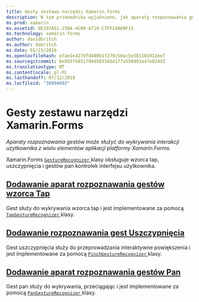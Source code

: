 ```yaml
---
title: Gesty zestawu narzędzi Xamarin.Forms
description: W tym przewodniku wyjaśniono, jak aparaty rozpoznawania gestów Xamarin.Forms może służyć do wykrywania interakcji użytkownika z wielu elementów aplikacji platformy Xamarin.Forms.
ms.prod: xamarin
ms.assetid: 0E197A51-2304-4C09-A710-C7FF24A89F15
ms.technology: xamarin-forms
author: davidbritch
ms.author: dabritch
ms.date: 01/21/2016
ms.openlocfilehash: e7ae1e427dfd480b1f279c50ac5e301181912ee7
ms.sourcegitcommit: 6e955f6851794d58334d41f7a550d93a47e834d2
ms.translationtype: MT
ms.contentlocale: pl-PL
ms.lasthandoff: 07/12/2018
ms.locfileid: "38994692"
---
```

# <a name="xamarinforms-gestures"></a>Gesty zestawu narzędzi Xamarin.Forms

_Aparaty rozpoznawania gestów może służyć do wykrywania interakcji użytkownika z wielu elementów aplikacji platformy Xamarin.Forms._

Xamarin.Forms [ `GestureRecognizer` ](xref:Xamarin.Forms.GestureRecognizer) klasy obsługuje wzorca tap, uszczypnięcia i gestów pan kontrolek interfejsu użytkownika.

## <a name="adding-a-tap-gesture-recognizertapmd"></a>[Dodawanie aparat rozpoznawania gestów wzorca Tap](tap.md)

Gest służy do wykrywania wzorca tap i jest implementowane za pomocą [ `TapGestureRecognizer` ](xref:Xamarin.Forms.TapGestureRecognizer) klasy.

## <a name="adding-a-pinch-gesture-recognizerpinchmd"></a>[Dodawanie rozpoznawania gest Uszczypnięcia](pinch.md)

Gest uszczypnięcia służy do przeprowadzania interaktywne powiększenia i jest implementowane za pomocą [ `PinchGestureRecognizer` ](xref:Xamarin.Forms.PinchGestureRecognizer) klasy.

## <a name="adding-a-pan-gesture-recognizerpanmd"></a>[Dodawanie aparat rozpoznawania gestów Pan](pan.md)

Gest pan służy do wykrywania, przeciągając i jest implementowane za pomocą [ `PanGestureRecognizer` ](xref:Xamarin.Forms.PanGestureRecognizer) klasy.
